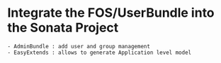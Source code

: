 # Integrate the FOS/UserBundle into the Sonata Project

    - AdminBundle : add user and group management
    - EasyExtends : allows to generate Application level model